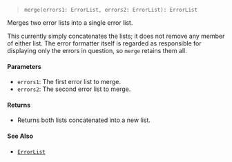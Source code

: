 <!--
 Copyright (c) 2020 Thomas J. Otterson
 
 This software is released under the MIT License.
 https://opensource.org/licenses/MIT
-->

> `merge(errors1: ErrorList, errors2: ErrorList): ErrorList`

Merges two error lists into a single error list.

This currently simply concatenates the lists; it does not remove any member of either list. The error formatter itself is regarded as responsible for displaying only the errors in question, so `merge` retains them all.

#### Parameters

* `errors1`: The first error list to merge.
* `errors2`: The second error list to merge.

#### Returns

* Returns both lists concatenated into a new list.

#### See Also

* [`ErrorList`](../types/errorlist.md)
